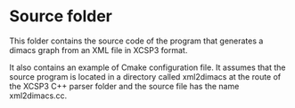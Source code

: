 
# Source folder


This folder contains the source code of the program that generates a dimacs graph from an XML file in XCSP3 format.

It also contains an example of Cmake configuration file. It assumes that the source program is located in a directory called xml2dimacs at the route of the XCSP3 C++ parser folder and the source file has the name xml2dimacs.cc.
